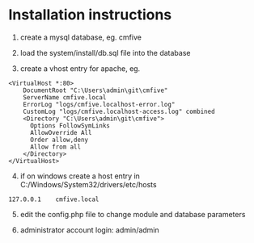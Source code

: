 Installation instructions
=========================

1. create a mysql database, eg. cmfive

2. load the system/install/db.sql file into the database

3. create a vhost entry for apache, eg.

```
<VirtualHost *:80>
    DocumentRoot "C:\Users\admin\git\cmfive"
    ServerName cmfive.local
    ErrorLog "logs/cmfive.localhost-error.log"
    CustomLog "logs/cmfive.localhost-access.log" combined
    <Directory "C:\Users\admin\git\cmfive">
      Options FollowSymLinks
      AllowOverride All
      Order allow,deny
      Allow from all
    </Directory>
</VirtualHost>
```

4. if on windows create a host entry in C:/Windows/System32/drivers/etc/hosts

```
127.0.0.1    cmfive.local
```

5. edit the config.php file to change module and database parameters

6. administrator account login: admin/admin